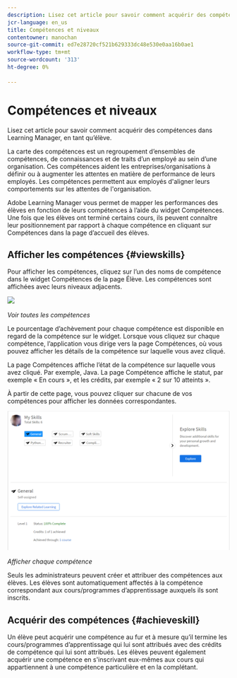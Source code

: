 ```yaml
---
description: Lisez cet article pour savoir comment acquérir des compétences dans Learning Manager, en tant qu’élève.
jcr-language: en_us
title: Compétences et niveaux
contentowner: manochan
source-git-commit: ed7e28720cf521b629333dc48e530e0aa16b0ae1
workflow-type: tm+mt
source-wordcount: '313'
ht-degree: 0%

---
```




# Compétences et niveaux

Lisez cet article pour savoir comment acquérir des compétences dans Learning Manager, en tant qu’élève.

La carte des compétences est un regroupement d’ensembles de compétences, de connaissances et de traits d’un employé au sein d’une organisation. Ces compétences aident les entreprises/organisations à définir ou à augmenter les attentes en matière de performance de leurs employés. Les compétences permettent aux employés d&#39;aligner leurs comportements sur les attentes de l&#39;organisation.

Adobe Learning Manager vous permet de mapper les performances des élèves en fonction de leurs compétences à l’aide du widget Compétences. Une fois que les élèves ont terminé certains cours, ils peuvent connaître leur positionnement par rapport à chaque compétence en cliquant sur Compétences dans la page d’accueil des élèves.

## Afficher les compétences {#viewskills}

Pour afficher les compétences, cliquez sur l’un des noms de compétence dans le widget Compétences de la page Élève. Les compétences sont affichées avec leurs niveaux adjacents.

![](assets/learner-skills1.png)

*Voir toutes les compétences*

Le pourcentage d’achèvement pour chaque compétence est disponible en regard de la compétence sur le widget. Lorsque vous cliquez sur chaque compétence, l’application vous dirige vers la page Compétences, où vous pouvez afficher les détails de la compétence sur laquelle vous avez cliqué.

La page Compétences affiche l’état de la compétence sur laquelle vous avez cliqué. Par exemple, Java. La page Compétence affiche le statut, par exemple « En cours », et les crédits, par exemple « 2 sur 10 atteints ».

À partir de cette page, vous pouvez cliquer sur chacune de vos compétences pour afficher les données correspondantes.

![](assets/learner-skills2.png)

*Afficher chaque compétence*

Seuls les administrateurs peuvent créer et attribuer des compétences aux élèves. Les élèves sont automatiquement affectés à la compétence correspondant aux cours/programmes d’apprentissage auxquels ils sont inscrits.

## Acquérir des compétences {#achieveskill}

Un élève peut acquérir une compétence au fur et à mesure qu’il termine les cours/programmes d’apprentissage qui lui sont attribués avec des crédits de compétence qui lui sont attribués. Les élèves peuvent également acquérir une compétence en s&#39;inscrivant eux-mêmes aux cours qui appartiennent à une compétence particulière et en la complétant.
